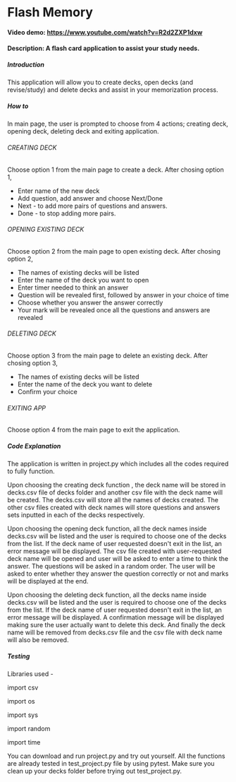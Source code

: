 # Flash Memory
#### Video demo: <https://www.youtube.com/watch?v=R2d2ZXP1dxw>
#### Description: A flash card application to assist your study needs.

##### Introduction
This application will allow you to create decks, open decks (and revise/study) and delete decks and assist in your memorization process.

##### How to
In main page, the user is prompted to choose from 4 actions; creating deck, opening deck, deleting deck and exiting application.
###### CREATING DECK
Choose option 1 from the main page to create a deck.
After chosing option 1,
- Enter name of the new deck
- Add question, add answer and choose Next/Done
- Next - to add more pairs of questions and answers.
- Done - to stop adding more pairs.
###### OPENING EXISTING DECK
Choose option 2 from the main page to open existing deck.
After chosing option 2,
- The names of existing decks will be listed
- Enter the name of the deck you want to open
- Enter timer needed to think an answer
- Question will be revealed first, followed by answer in your choice of time
- Choose whether you answer the answer correctly
- Your mark will be revealed once all the questions and answers are revealed
###### DELETING DECK
Choose option 3 from the main page to delete an existing deck.
After chosing option 3,
- The names of existing decks will be listed
- Enter the name of the deck you want to delete
- Confirm your choice
###### EXITING APP
Choose option 4 from the main page to exit the application.

##### Code Explanation
The application is written in project.py which includes all the codes required to fully function.

Upon choosing the creating deck function , the deck name will be stored in decks.csv file of decks folder and another csv file with the deck name will be created.
The decks.csv will store all the names of decks created.
The other csv files created with deck names will store questions and answers sets inputted in each of the decks respectively.

Upon choosing the opening deck function, all the deck names inside decks.csv will be listed and the user is required to choose one of the decks from the list. If the deck name of user requested doesn't exit in the list, an error message will be displayed.
The csv file created with user-requested deck name will be opened and user will be asked to enter a time to think the answer.
The questions will be asked in a random order.
The user will be asked to enter whether they answer the question correctly or not and marks will be displayed at the end.

Upon choosing the deleting deck function, all the decks name inside decks.csv will be listed and the user is required to choose one of the decks from the list. If the deck name of user requested doesn't exit in the list, an error message will be displayed.
A confirmation message will be displayed making sure the user actually want to delete this deck.
And finally the deck name will be removed from decks.csv file and the csv file with deck name will also be removed.

##### Testing

Libraries used - 

import csv

import os

import sys

import random

import time

You can download and run project.py and try out yourself. All the functions are already tested in test_project.py file by using pytest. Make sure you clean up your decks folder before trying out test_project.py.
